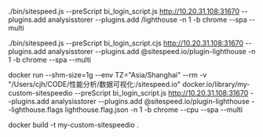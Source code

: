 ./bin/sitespeed.js --preScript bi_login_script.js http://10.20.31.108:31670 --plugins.add analysisstorer --plugins.add /lighthouse -n 1 -b chrome --spa --multi


./bin/sitespeed.js --preScript bi_login_script.cjs http://10.20.31.108:31670 --plugins.add analysisstorer --plugins.add @sitespeed.io/plugin-lighthouse -n 1 -b chrome --spa --multi



docker run --shm-size=1g --env TZ="Asia/Shanghai" --rm -v "/Users/cjh/CODE/性能分析/数据可视化:/sitespeed.io" docker.io/library/my-custom-sitespeedio   --preScript bi_login_script.js http://10.20.31.108:31670 --plugins.add analysisstorer --plugins.add @sitespeed.io/plugin-lighthouse  --lighthouse.flags lighthouse.flag.json -n 1 -b chrome --cpu --spa --multi

docker build -t my-custom-sitespeedio .